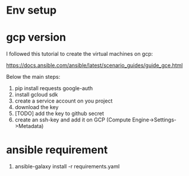 # Env setup

# gcp version

I followed this tutorial to create the virtual machines on gcp:

https://docs.ansible.com/ansible/latest/scenario_guides/guide_gce.html

Below the main steps:

1. pip install requests google-auth
2. install gcloud sdk
3. create a service account on you project
4. download the key 
5. [TODO] add the key to github secret
5. create an ssh-key and add it on GCP (Compute Engine->Settings->Metadata)

# ansible requirement

1. ansible-galaxy install -r requirements.yaml

